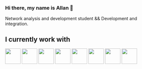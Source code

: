 ### Hi there, my name is Allan 👋
Network analysis and development student && Development and integration.

## **I currently work with**

<img width="50" height="50" src="https://cdn.jsdelivr.net/gh/devicons/devicon@latest/icons/javascript/javascript-original.svg" /> <img width="50" height="50" src="https://cdn.jsdelivr.net/gh/devicons/devicon@latest/icons/css3/css3-original.svg" /> <img width="50" height="50" src="https://cdn.jsdelivr.net/gh/devicons/devicon@latest/icons/html5/html5-original.svg" />  <img width="50" height="50" src="https://cdn.jsdelivr.net/gh/devicons/devicon@latest/icons/git/git-original.svg" />
  <img   width="50" height="50"  src="https://cdn.jsdelivr.net/gh/devicons/devicon@latest/icons/xml/xml-original.svg" />
  <img  width="50" height="50" src="https://cdn.jsdelivr.net/gh/devicons/devicon@latest/icons/insomnia/insomnia-original.svg" />
    <img width="50" height="50" src="https://cdn.jsdelivr.net/gh/devicons/devicon@latest/icons/linux/linux-original.svg" />
<img width="50" height="50" src="https://cdn.jsdelivr.net/gh/devicons/devicon@latest/icons/react/react-original.svg" />
          
